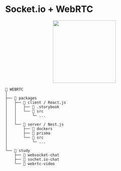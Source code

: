 # Socket.io + WebRTC

<p align="center">
  <img src="https://user-images.githubusercontent.com/75781414/210044703-f9576be8-8143-4a98-8c41-95abf4b682cc.png" width=200>
</p>

```
📒 WEBRTC
│
├── 📁 packages
│   ├── 📘 client / React.js
│   │   ├── 📁 .storybook
│   │   └── 📁 src
│   │       └─ ...
│   │
│   └── 📕 server / Nest.js
│       ├── 📁 dockers
│       ├── 📁 prisma
│       └── 📁 src
│           └─ ...
│
└── 📁 study
    ├── 📁 websocket-chat
    ├── 📁 sochet.io-chat
    └── 📁 webrtc-video
```
